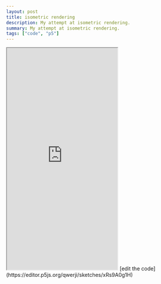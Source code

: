 ```yaml
---
layout: post
title: isometric rendering
description: My attempt at isometric rendering.
summary: My attempt at isometric rendering.
tags: ["code", "p5"]
---
```

<iframe style="height: 600px" src="https://editor.p5js.org/qwerji/full/xRs9A0g1H"></iframe>
[edit the code](https://editor.p5js.org/qwerji/sketches/xRs9A0g1H)


